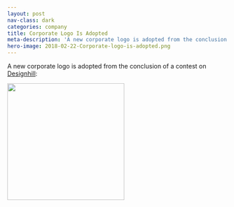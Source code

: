 ```yaml
---
layout: post
nav-class: dark
categories: company
title: Corporate Logo Is Adopted
meta-description: 'A new corporate logo is adopted from the conclusion of a contest on Designhill:'
hero-image: 2018-02-22-Corporate-logo-is-adopted.png
---
```

<p>
A new corporate logo is adopted from the conclusion of a contest on
<a href="https://www.designhill.com/">Designhill</a>:
</p>
<p>
<img src="{{ site.baseurl }}/images/posts/2018-02-22-Corporate-logo-is-adopted.png" width="267" height="267">
</p>
